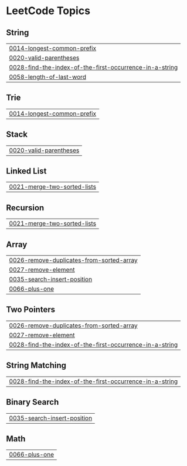 <!---LeetCode Topics Start-->
# LeetCode Topics
## String
|  |
| ------- |
| [0014-longest-common-prefix](https://github.com/chris1797/LeetCode/tree/master/0014-longest-common-prefix) |
| [0020-valid-parentheses](https://github.com/chris1797/LeetCode/tree/master/0020-valid-parentheses) |
| [0028-find-the-index-of-the-first-occurrence-in-a-string](https://github.com/chris1797/LeetCode/tree/master/0028-find-the-index-of-the-first-occurrence-in-a-string) |
| [0058-length-of-last-word](https://github.com/chris1797/LeetCode/tree/master/0058-length-of-last-word) |
## Trie
|  |
| ------- |
| [0014-longest-common-prefix](https://github.com/chris1797/LeetCode/tree/master/0014-longest-common-prefix) |
## Stack
|  |
| ------- |
| [0020-valid-parentheses](https://github.com/chris1797/LeetCode/tree/master/0020-valid-parentheses) |
## Linked List
|  |
| ------- |
| [0021-merge-two-sorted-lists](https://github.com/chris1797/LeetCode/tree/master/0021-merge-two-sorted-lists) |
## Recursion
|  |
| ------- |
| [0021-merge-two-sorted-lists](https://github.com/chris1797/LeetCode/tree/master/0021-merge-two-sorted-lists) |
## Array
|  |
| ------- |
| [0026-remove-duplicates-from-sorted-array](https://github.com/chris1797/LeetCode/tree/master/0026-remove-duplicates-from-sorted-array) |
| [0027-remove-element](https://github.com/chris1797/LeetCode/tree/master/0027-remove-element) |
| [0035-search-insert-position](https://github.com/chris1797/LeetCode/tree/master/0035-search-insert-position) |
| [0066-plus-one](https://github.com/chris1797/LeetCode/tree/master/0066-plus-one) |
## Two Pointers
|  |
| ------- |
| [0026-remove-duplicates-from-sorted-array](https://github.com/chris1797/LeetCode/tree/master/0026-remove-duplicates-from-sorted-array) |
| [0027-remove-element](https://github.com/chris1797/LeetCode/tree/master/0027-remove-element) |
| [0028-find-the-index-of-the-first-occurrence-in-a-string](https://github.com/chris1797/LeetCode/tree/master/0028-find-the-index-of-the-first-occurrence-in-a-string) |
## String Matching
|  |
| ------- |
| [0028-find-the-index-of-the-first-occurrence-in-a-string](https://github.com/chris1797/LeetCode/tree/master/0028-find-the-index-of-the-first-occurrence-in-a-string) |
## Binary Search
|  |
| ------- |
| [0035-search-insert-position](https://github.com/chris1797/LeetCode/tree/master/0035-search-insert-position) |
## Math
|  |
| ------- |
| [0066-plus-one](https://github.com/chris1797/LeetCode/tree/master/0066-plus-one) |
<!---LeetCode Topics End-->
